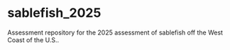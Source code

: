 # sablefish_2025
Assessment repository for the 2025 assessment of sablefish off the West Coast of the U.S..
